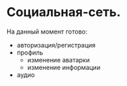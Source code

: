 # Социальная-сеть.

На данный момент готово:
- авторизация/регистрация
- профиль
    - изменение аватарки
    - изменение информации
- аудио
